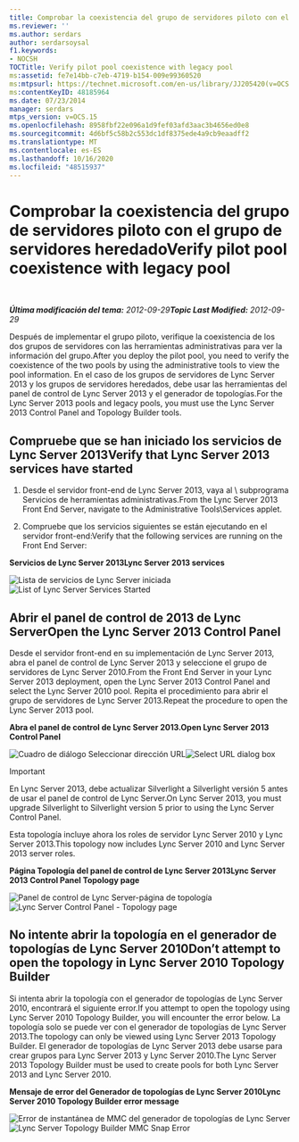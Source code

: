 ```yaml
---
title: Comprobar la coexistencia del grupo de servidores piloto con el grupo de servidores heredado
ms.reviewer: ''
ms.author: serdars
author: serdarsoysal
f1.keywords:
- NOCSH
TOCTitle: Verify pilot pool coexistence with legacy pool
ms:assetid: fe7e14bb-c7eb-4719-b154-009e99360520
ms:mtpsurl: https://technet.microsoft.com/en-us/library/JJ205420(v=OCS.15)
ms:contentKeyID: 48185964
ms.date: 07/23/2014
manager: serdars
mtps_version: v=OCS.15
ms.openlocfilehash: 8958fbf22e096a1d9fef03afd3aac3b4656ed0e8
ms.sourcegitcommit: 4d6bf5c58b2c553dc1df8375ede4a9cb9eaadff2
ms.translationtype: MT
ms.contentlocale: es-ES
ms.lasthandoff: 10/16/2020
ms.locfileid: "48515937"
---
```

# <a name="verify-pilot-pool-coexistence-with-legacy-pool"></a><span data-ttu-id="b05b0-102">Comprobar la coexistencia del grupo de servidores piloto con el grupo de servidores heredado</span><span class="sxs-lookup"><span data-stu-id="b05b0-102">Verify pilot pool coexistence with legacy pool</span></span>

<div data-xmlns="http://www.w3.org/1999/xhtml">

<div class="topic" data-xmlns="http://www.w3.org/1999/xhtml" data-msxsl="urn:schemas-microsoft-com:xslt" data-cs="https://msdn.microsoft.com/">

<div data-asp="https://msdn2.microsoft.com/asp">



</div>

<div id="mainSection">

<div id="mainBody">

<span> </span>

<span data-ttu-id="b05b0-103">_**Última modificación del tema:** 2012-09-29_</span><span class="sxs-lookup"><span data-stu-id="b05b0-103">_**Topic Last Modified:** 2012-09-29_</span></span>

<span data-ttu-id="b05b0-104">Después de implementar el grupo piloto, verifique la coexistencia de los dos grupos de servidores con las herramientas administrativas para ver la información del grupo.</span><span class="sxs-lookup"><span data-stu-id="b05b0-104">After you deploy the pilot pool, you need to verify the coexistence of the two pools by using the administrative tools to view the pool information.</span></span> <span data-ttu-id="b05b0-105">En el caso de los grupos de servidores de Lync Server 2013 y los grupos de servidores heredados, debe usar las herramientas del panel de control de Lync Server 2013 y el generador de topologías.</span><span class="sxs-lookup"><span data-stu-id="b05b0-105">For the Lync Server 2013 pools and legacy pools, you must use the Lync Server 2013 Control Panel and Topology Builder tools.</span></span>

<div>

## <a name="verify-that-lync-server-2013-services-have-started"></a><span data-ttu-id="b05b0-106">Compruebe que se han iniciado los servicios de Lync Server 2013</span><span class="sxs-lookup"><span data-stu-id="b05b0-106">Verify that Lync Server 2013 services have started</span></span>

1.  <span data-ttu-id="b05b0-107">Desde el servidor front-end de Lync Server 2013, vaya al \\ subprograma Servicios de herramientas administrativas.</span><span class="sxs-lookup"><span data-stu-id="b05b0-107">From the Lync Server 2013 Front End Server, navigate to the Administrative Tools\\Services applet.</span></span>

2.  <span data-ttu-id="b05b0-108">Compruebe que los servicios siguientes se están ejecutando en el servidor front-end:</span><span class="sxs-lookup"><span data-stu-id="b05b0-108">Verify that the following services are running on the Front End Server:</span></span>

<span data-ttu-id="b05b0-109">**Servicios de Lync Server 2013**</span><span class="sxs-lookup"><span data-stu-id="b05b0-109">**Lync Server 2013 services**</span></span>

<span data-ttu-id="b05b0-110">![Lista de servicios de Lync Server iniciada](images/JJ205420.cfff9385-6bf6-461c-982c-e727c9f20b70(OCS.15).png "Lista de servicios de Lync Server iniciada")</span><span class="sxs-lookup"><span data-stu-id="b05b0-110">![List of Lync Server Services Started](images/JJ205420.cfff9385-6bf6-461c-982c-e727c9f20b70(OCS.15).png "List of Lync Server Services Started")</span></span>

</div>

<div>

## <a name="open-the-lync-server-2013-control-panel"></a><span data-ttu-id="b05b0-111">Abrir el panel de control de 2013 de Lync Server</span><span class="sxs-lookup"><span data-stu-id="b05b0-111">Open the Lync Server 2013 Control Panel</span></span>

<span data-ttu-id="b05b0-112">Desde el servidor front-end en su implementación de Lync Server 2013, abra el panel de control de Lync Server 2013 y seleccione el grupo de servidores de Lync Server 2010.</span><span class="sxs-lookup"><span data-stu-id="b05b0-112">From the Front End Server in your Lync Server 2013 deployment, open the Lync Server 2013 Control Panel and select the Lync Server 2010 pool.</span></span> <span data-ttu-id="b05b0-113">Repita el procedimiento para abrir el grupo de servidores de Lync Server 2013.</span><span class="sxs-lookup"><span data-stu-id="b05b0-113">Repeat the procedure to open the Lync Server 2013 pool.</span></span>

<span data-ttu-id="b05b0-114">**Abra el panel de control de Lync Server 2013.**</span><span class="sxs-lookup"><span data-stu-id="b05b0-114">**Open Lync Server 2013 Control Panel**</span></span>

<span data-ttu-id="b05b0-115">![Cuadro de diálogo Seleccionar dirección URL](images/JJ205420.b1f8e650-9c3c-4563-a403-5069f198342f(OCS.15).png "Cuadro de diálogo Seleccionar dirección URL")</span><span class="sxs-lookup"><span data-stu-id="b05b0-115">![Select URL dialog box](images/JJ205420.b1f8e650-9c3c-4563-a403-5069f198342f(OCS.15).png "Select URL dialog box")</span></span>

<div>


> [!IMPORTANT]  
> <span data-ttu-id="b05b0-116">En Lync Server 2013, debe actualizar Silverlight a Silverlight versión 5 antes de usar el panel de control de Lync Server.</span><span class="sxs-lookup"><span data-stu-id="b05b0-116">On Lync Server 2013, you must upgrade Silverlight to Silverlight version 5 prior to using the Lync Server Control Panel.</span></span>



</div>

<span data-ttu-id="b05b0-117">Esta topología incluye ahora los roles de servidor Lync Server 2010 y Lync Server 2013.</span><span class="sxs-lookup"><span data-stu-id="b05b0-117">This topology now includes Lync Server 2010 and Lync Server 2013 server roles.</span></span>

<span data-ttu-id="b05b0-118">**Página Topología del panel de control de Lync Server 2013**</span><span class="sxs-lookup"><span data-stu-id="b05b0-118">**Lync Server 2013 Control Panel Topology page**</span></span>

<span data-ttu-id="b05b0-119">![Panel de control de Lync Server-página de topología](images/JJ205420.4ed1cc7a-cb3e-42f6-82e2-6d4d71d19352(OCS.15).jpg "Panel de control de Lync Server-página de topología")</span><span class="sxs-lookup"><span data-stu-id="b05b0-119">![Lync Server Control Panel - Topology page](images/JJ205420.4ed1cc7a-cb3e-42f6-82e2-6d4d71d19352(OCS.15).jpg "Lync Server Control Panel - Topology page")</span></span>

</div>

<div>

## <a name="dont-attempt-to-open-the-topology-in-lync-server-2010-topology-builder"></a><span data-ttu-id="b05b0-120">No intente abrir la topología en el generador de topologías de Lync Server 2010</span><span class="sxs-lookup"><span data-stu-id="b05b0-120">Don’t attempt to open the topology in Lync Server 2010 Topology Builder</span></span>

<span data-ttu-id="b05b0-121">Si intenta abrir la topología con el generador de topologías de Lync Server 2010, encontrará el siguiente error.</span><span class="sxs-lookup"><span data-stu-id="b05b0-121">If you attempt to open the topology using Lync Server 2010 Topology Builder, you will encounter the error below.</span></span> <span data-ttu-id="b05b0-122">La topología solo se puede ver con el generador de topologías de Lync Server 2013.</span><span class="sxs-lookup"><span data-stu-id="b05b0-122">The topology can only be viewed using Lync Server 2013 Topology Builder.</span></span> <span data-ttu-id="b05b0-123">El generador de topologías de Lync Server 2013 debe usarse para crear grupos para Lync Server 2013 y Lync Server 2010.</span><span class="sxs-lookup"><span data-stu-id="b05b0-123">The Lync Server 2013 Topology Builder must be used to create pools for both Lync Server 2013 and Lync Server 2010.</span></span>

<span data-ttu-id="b05b0-124">**Mensaje de error del Generador de topologías de Lync Server 2010**</span><span class="sxs-lookup"><span data-stu-id="b05b0-124">**Lync Server 2010 Topology Builder error message**</span></span>

<span data-ttu-id="b05b0-125">![Error de instantánea de MMC del generador de topologías de Lync Server](images/JJ205420.f6666343-c348-4d81-ae0e-6ba5a44e16c4(OCS.15).png "Error de instantánea de MMC del generador de topologías de Lync Server")</span><span class="sxs-lookup"><span data-stu-id="b05b0-125">![Lync Server Topology Builder MMC Snap Error](images/JJ205420.f6666343-c348-4d81-ae0e-6ba5a44e16c4(OCS.15).png "Lync Server Topology Builder MMC Snap Error")</span></span>

</div>

</div>

<span> </span>

</div>

</div>

</div>

